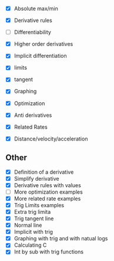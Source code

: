 - [x] Absolute max/min
- [x] Derivative rules
- [ ] Differentiability
- [x] Higher order derivatives
- [x] Implicit differentiation
- [x] limits
- [x] tangent
- [x] Graphing
- [x] Optimization
- [x] Anti derivatives
- [x] Related Rates
- [x]  Distance/velocity/acceleration


## Other
- [x] Definition of a derivative
- [x] Simplify derivative 
- [x] Derivative rules with values
- [ ] More optimization examples
- [x] More related rate examples
- [x] Trig Limits examples
- [x] Extra trig limita
- [x] Trig tangent line
- [x] Normal line
- [x] Implicit with trig
- [x] Graphing with trig and  with natual logs
- [x] Calculating C
- [x] Int by sub with trig functions
